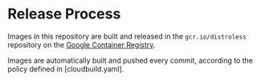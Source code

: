 # Release Process

Images in this repository are built and released in the `gcr.io/distroless` repository on the [Google Container Registry](https://cloud.google.com/container-registry/).

Images are automatically built and pushed every commit, according to the policy defined in [cloudbuild.yaml].